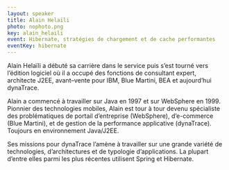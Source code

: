 ```yaml
---
layout: speaker
title: Alain Helaïli
photo: nophoto.png
key: alain_helaili
event: Hibernate, stratégies de chargement et de cache performantes
eventKey: hibernate
---
```


Alain Helaïli a débuté sa carrière dans le service puis s’est tourné vers l’édition logiciel où il a occupé des fonctions de consultant expert, architecte J2EE, avant–vente pour IBM, Blue Martini, BEA et aujourd’hui dynaTrace.

Alain a commencé à travailler sur Java en 1997 et sur WebSphere en 1999. Pionnier des technologies mobiles, Alain est tour à tour devenu spécialiste des problématiques de portail d’entreprise (WebSphere), d’e-commerce (Blue Martini), et de gestion de la performance applicative (dynaTrace). Toujours en environnement Java/J2EE.

Ses missions pour dynaTrace l’amène à travailler sur une grande variété de technologies, d’architectures et de typologie d’applications. La plupart d’entre elles parmi les plus récentes utilisent Spring et Hibernate.
